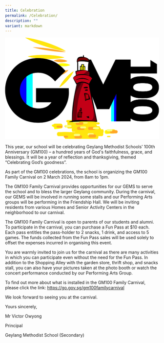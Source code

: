 ```yaml
---
title: Celebration
permalink: /Celebration/
description: ""
variant: markdown
---
```

![](/images/2024/gm100logo__final_.jpg)

This year, our school will be celebrating Geylang Methodist Schools’ 100th Anniversary (GM100) – a hundred years of God's faithfulness, grace, and blessings. It will be a year of reflection and thanksgiving, themed “Celebrating God’s goodness”.

As part of the GM100 celebrations, the school is organizing the GM100 Family Carnival on 2 March 2024, from 8am to 1pm.

The GM100 Family Carnival provides opportunities for our GEMS to serve the school and to bless the larger Geylang community. During the carnival, our GEMS will be involved in running some stalls and our Performing Arts groups will be performing in the Friendship Hall. We will be inviting residents from various Homes and Senior Activity Centers in the neighborhood to our carnival.

The GM100 Family Carnival is open to parents of our students and alumni. To participate in the carnival, you can purchase a Fun Pass at $10 each. Each pass entitles the pass-holder to 2 snacks, 1 drink, and access to 5 games. The funds collected from the Fun Pass sales will be used solely to offset the expenses incurred in organising this event.

You are warmly invited to join us for the carnival as there are many activities in which you can participate even without the need for the Fun Pass. In addition to the Shopping Alley with the garden store, thrift shop, and snacks stall, you can also have your pictures taken at the photo booth or watch the concert performance conducted by our Performing Arts Group.

To find out more about what is installed in the GM100 Family Carnival, please click the link: https://go.gov.sg/gm100familycarnival

We look forward to seeing you at the carnival. 


Yours sincerely,

Mr Victor Owyong

Principal

Geylang Methodist School (Secondary)